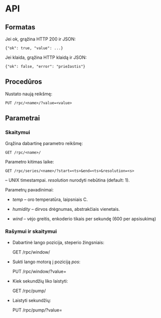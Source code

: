 # API

## Formatas

Jei ok, grąžina HTTP 200 ir JSON:

    {"ok": true, "value": ...}

Jei klaida, grąžina HTTP klaidą ir JSON:

    {"ok": false, "error": "priežastis"}

## Procedūros

Nustato naują reikšmę:

    PUT /rpc/<name>/?value=<value>


## Parametrai

### Skaitymui

Grąžina dabartinę parametro _<name>_ reikšmę:

    GET /rpc/<name>/

Parametro kitimas laike:

    GET /rpc/series/<name>/?start=<ts>&end=<ts>&resolution=<s>

_<ts>_ – UNIX timestampai. _resolution_ nurodyti nebūtina (default: 1).

Parametrų pavadinimai:

* _temp_ – oro temperatūra, laipsniais C.

* _humidity_ – dirvos drėgnumas, abstrakčiais vienetais.

* _wind_ – vėjo greitis, enkoderio tikais per sekundę (600 per apsisukimą)

### Rašymui ir skaitymui

* Dabartinė lango pozicija, steperio žingsniais:

    GET /rpc/window/

* Sukti lango motorą į poziciją _pos_:

    PUT /rpc/window/?value=<pos>

* Kiek sekundžių liko laistyti:

    GET /rpc/pump/

* Laistyti _<sec>_ sekundžių:

    PUT /rpc/pump/?value=<pos>

